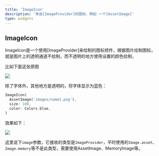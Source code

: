 ```yaml
---
title: 'ImageIcon'
description: '来自[ImageProvider]的图标，例如 一个[AssetImage]'
type: widgets
---
```




## ImageIcon

ImageIcon是一个使用[ImageProvider]来绘制的图标控件，根据图片绘制图标，就是图片上的透明通道不绘制，而不透明的地方使用设置的颜色绘制，

比如下面这张原图

![](https://img-blog.csdnimg.cn/20200324152754782.png)

除了字体外，其他地方是透明的，将字体显示为蓝色：

```dart
ImageIcon(
  AssetImage('images/name1.png'),
  size: 100,
  color: Colors.blue,
)
```

效果如下：

![](https://img-blog.csdnimg.cn/20200324152813995.png?x-oss-process=image/watermark,type_ZmFuZ3poZW5naGVpdGk,shadow_10,text_aHR0cHM6Ly9ibG9nLmNzZG4ubmV0L21lbmdrczE5ODc=,size_16,color_FFFFFF,t_70)

这里说下`image`参数，它接收的类型是`ImageProvider`，平时使用的`Image.asset`、`Image.memory`等不是此类型，需要使用AssetImage、MemoryImage等。

